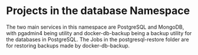 
# Projects in the database Namespace

The two main services in this namespace are PostgreSQL and MongoDB, with pgadmin4 being utility and docker-db-backup being a backup utility for the databases in PostgreSQL. The Jobs in the postgresql-restore folder are for restoring backups made by docker-db-backup.
